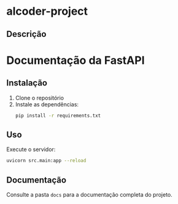 # alcoder-project

## Descrição
# Documentação da FastAPI

## Instalação
1. Clone o repositório
2. Instale as dependências:
   ```bash
   pip install -r requirements.txt
   ```

## Uso
Execute o servidor:
```bash
uvicorn src.main:app --reload
```

## Documentação
Consulte a pasta `docs` para a documentação completa do projeto.
